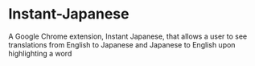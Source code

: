 # Instant-Japanese
A Google Chrome extension, Instant Japanese, that allows a user to see translations from English to Japanese and Japanese to English upon highlighting a word
